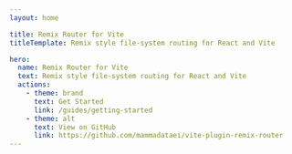 ```yaml
---
layout: home

title: Remix Router for Vite
titleTemplate: Remix style file-system routing for React and Vite

hero:
  name: Remix Router for Vite
  text: Remix style file-system routing for React and Vite
  actions:
    - theme: brand
      text: Get Started
      link: /guides/getting-started
    - theme: alt
      text: View on GitHub
      link: https://github.com/mammadataei/vite-plugin-remix-router
---
```

